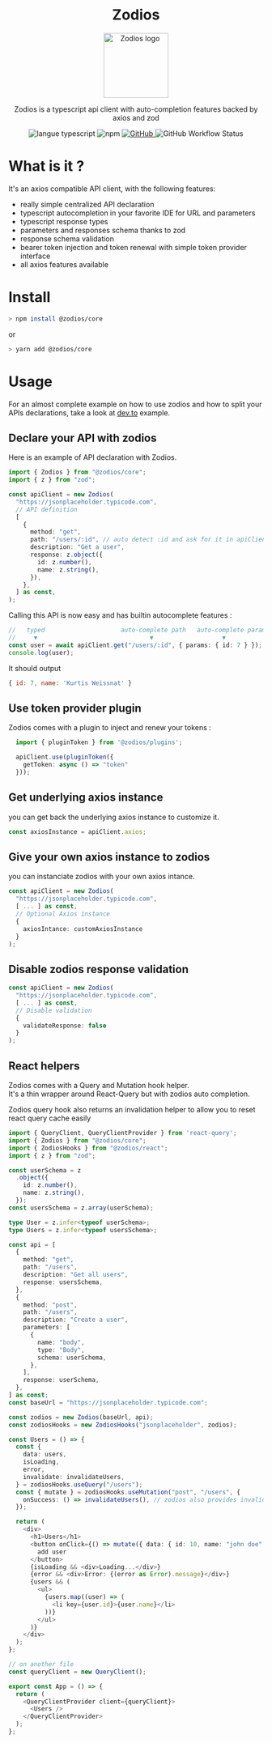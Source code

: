  <h1 align="center">Zodios</h1>
 <p align="center">
   <a href="https://github.com/ecyrbe/zodios">
     <img align="center" src="https://raw.githubusercontent.com/ecyrbe/zodios/main/docs/logo.svg" width="128px" alt="Zodios logo">
   </a>
 </p>
 
 <p align="center">
    Zodios is a typescript api client with auto-completion features backed by <a src="https://axios-http.com" >axios</a> and <a src="https://github.com/colinhacks/zod">zod</a>
 </p>
 
 <p align="center">
   <img src="https://img.shields.io/npm/v/zodios.svg" alt="langue typescript">
   <img alt="npm" src="https://img.shields.io/npm/dw/zodios">
   <a href="https://github.com/ecyrbe/zodios/blob/main/LICENSE">
    <img alt="GitHub" src="https://img.shields.io/github/license/ecyrbe/zodios">   
   </a>
   <img alt="GitHub Workflow Status" src="https://img.shields.io/github/workflow/status/ecyrbe/zodios/CI">
 </p>

# What is it ?

It's an axios compatible API client, with the following features:  
  
- really simple centralized API declaration
- typescript autocompletion in your favorite IDE for URL and parameters
- typescript response types
- parameters and responses schema thanks to zod
- response schema validation
- bearer token injection and token renewal with simple token provider interface
- all axios features available

# Install

```bash
> npm install @zodios/core
```

or

```bash
> yarn add @zodios/core
```

# Usage

For an almost complete example on how to use zodios and how to split your APIs declarations, take a look at [dev.to](examples/dev.to/) example.

## Declare your API with zodios

Here is an example of API declaration with Zodios.
  
```typescript
import { Zodios } from "@zodios/core";
import { z } from "zod";

const apiClient = new Zodios(
  "https://jsonplaceholder.typicode.com",
  // API definition
  [
    {
      method: "get",
      path: "/users/:id", // auto detect :id and ask for it in apiClient get params
      description: "Get a user",
      response: z.object({
        id: z.number(),
        name: z.string(),
      }),
    },
  ] as const,
);
```
Calling this API is now easy and has builtin autocomplete features :  
  
```typescript
//   typed                     auto-complete path   auto-complete params
//     ▼                               ▼                   ▼
const user = await apiClient.get("/users/:id", { params: { id: 7 } });
console.log(user);
```
  
It should output  
  
```js
{ id: 7, name: 'Kurtis Weissnat' }
```
  
## Use token provider plugin
  
Zodios comes with a plugin to inject and renew your tokens :
```typescript
  import { pluginToken } from '@zodios/plugins';

  apiClient.use(pluginToken({
    getToken: async () => "token"
  }));
```

## Get underlying axios instance

you can get back the underlying axios instance to customize it.

```typescript
const axiosInstance = apiClient.axios;
```
## Give your own axios instance to zodios

you can instanciate zodios with your own axios intance.

```typescript
const apiClient = new Zodios(
  "https://jsonplaceholder.typicode.com",
  [ ... ] as const,
  // Optional Axios instance
  {
    axiosIntance: customAxiosInstance
  }
);
```

## Disable zodios response validation

```typescript
const apiClient = new Zodios(
  "https://jsonplaceholder.typicode.com",
  [ ... ] as const,
  // Disable validation
  {
    validateResponse: false
  }
);
```

## React helpers

Zodios comes with a Query and Mutation hook helper.  
It's a thin wrapper around React-Query but with zodios auto completion.
  
Zodios query hook also returns an invalidation helper to allow you to reset react query cache easily
  
```typescript
import { QueryClient, QueryClientProvider } from 'react-query';
import { Zodios } from "@zodios/core";
import { ZodiosHooks } from "@zodios/react";
import { z } from "zod";

const userSchema = z
  .object({
    id: z.number(),
    name: z.string(),
  });
const usersSchema = z.array(userSchema);

type User = z.infer<typeof userSchema>;
type Users = z.infer<typeof usersSchema>;

const api = [
  {
    method: "get",
    path: "/users",
    description: "Get all users",
    response: usersSchema,
  },
  {
    method: "post",
    path: "/users",
    description: "Create a user",
    parameters: [
      {
        name: "body",
        type: "Body",
        schema: userSchema,
      },
    ],
    response: userSchema,
  },
] as const;
const baseUrl = "https://jsonplaceholder.typicode.com";

const zodios = new Zodios(baseUrl, api);
const zodiosHooks = new ZodiosHooks("jsonplaceholder", zodios);

const Users = () => {
  const {
    data: users,
    isLoading,
    error,
    invalidate: invalidateUsers,
  } = zodiosHooks.useQuery("/users");
  const { mutate } = zodiosHooks.useMutation("post", "/users", {
    onSuccess: () => invalidateUsers(), // zodios also provides invalidation helpers
  });

  return (
    <div>
      <h1>Users</h1>
      <button onClick={() => mutate({ data: { id: 10, name: "john doe" } })}>
        add user
      </button>
      {isLoading && <div>Loading...</div>}
      {error && <div>Error: {(error as Error).message}</div>}
      {users && (
        <ul>
          {users.map((user) => (
            <li key={user.id}>{user.name}</li>
          ))}
        </ul>
      )}
    </div>
  );
};

// on another file
const queryClient = new QueryClient();

export const App = () => {
  return (
    <QueryClientProvider client={queryClient}>
      <Users />
    </QueryClientProvider>
  );
};
```
